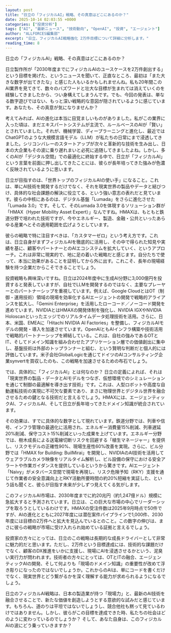 ```yaml
---
layout: post
title: "日立の「フィジカルAI」戦略、その真意はどこにあるのか？"
date: 2025-10-14 02:03:55 +0000
categories: ["投資分析"]
tags: ["AI", "最新ニュース", "技術動向", "OpenAI", "投資", "エージェント"]
author: "ALLFORCES編集部"
excerpt: "日立、フィジカルAI戦略強化 2万件目標について詳細に分析します。"
reading_time: 8
---
```


日立の「フィジカルAI」戦略、その真意はどこにあるのか？

日立製作所が「2030年度までにフィジカルAIのユースケースを2万件創出する」という目標を掲げた、というニュースを聞いて、正直なところ、最初は「また大きな数字が出てきたな」と感じた人もいるかもしれませんね。私も20年間このAI業界を見てきて、数々のバズワードと壮大な目標が生まれては消えていくのを経験してきましたから、つい身構えてしまうんです。でも、今回の発表は、単なる数字遊びではない、もっと深い戦略的な意図が隠されているように感じています。あなたも、その真意が気になりませんか？

考えてみれば、AIの進化は本当に目覚ましいものがありました。私がこの業界に入った頃は、まだエキスパートシステムが主流で、ルールベースのAIが「賢い」とされていました。それが、機械学習、ディープラーニングと進化し、最近ではChatGPTのような大規模言語モデル（LLM）が私たちの日常にまで浸透してきました。シリコンバレーのスタートアップが次々と革新的な技術を生み出し、日本の大企業もその波に乗り遅れまいと必死に追随してきましたよね。しかし、多くのAIが「デジタル空間」での最適化に終始する中で、日立が「フィジカルAI」という言葉を前面に押し出してきたことには、彼らが長年培ってきた強みが色濃く反映されているように思います。

日立が目指すのは、「世界トップのフィジカルAIの使い手」になること。これは、単にAI技術を開発するだけでなく、それを現実世界の製品やデータと結びつけ、具体的な社会課題の解決に役立てる、という強い意志の表れだと見ています。彼らの中核にあるのは、デジタル基盤「Lumada」をさらに進化させた「Lumada 3.0」です。そして、そのLumada 3.0を体現するソリューション群が「HMAX（Hyper Mobility Asset Expert）」なんですね。HMAXは、もともと鉄道分野で培われた技術ですが、今やエネルギー、製造、金融・公共といったあらゆる産業へとその適用範囲を広げようとしています。

彼らの戦略で特に注目すべきは、「カスタマーゼロ」という考え方です。これは、日立自身がまずフィジカルAIを徹底的に活用し、その中で得られた知見や実績を基に、顧客やパートナーとのAIエコシステムを拡大していく、というアプローチ。これは非常に現実的で、地に足の着いた戦略だと感じます。自分たちで使って、本当に効果があることを証明してから外に出す。これこそ、長年の現場経験を持つ企業だからこそできることでしょう。

投資戦略も興味深いですね。日立は2024年度中に生成AI分野に3,000億円を投資すると発表していますが、自社でLLMを開発するのではなく、主要なプレーヤーとのパートナーシップを重視しています。例えば、Google CloudとはOT（制御・運用技術）領域の現場を効率化するAIエージェントの開発で戦略的アライアンスを拡大し、「Gemini Enterprise」を活用したローコード／ノーコード開発を進めています。NVIDIAとはHMAXの開発体制を強化し、NVIDIA IGXやNVIDIA Holoscanといったエッジでのリアルタイムデータ処理技術を活用。さらに、日本、米国、EMEAに「Hitachi NVIDIA AI Factories」を整備し、フィジカルAIモデルの開発・導入を加速させています。OpenAIともAIインフラ構築や技術活用で戦略的パートナーシップを締結している。これは、自社の強みであるOTとIT、そしてドメイン知識を組み合わせたアプリケーション層での価値創出に集中し、基盤技術は外部のトップランナーと組む、という賢明な判断だと個人的には評価しています。米子会社GlobalLogicを通じてドイツのAIコンサルティング企業synvertを買収したのも、この戦略を加速させるための布石でしょう。

では、具体的に「フィジカルAI」とは何なのか？ 日立の定義によれば、それは「現実世界の製品・データとAIモデルをつなぎ、仮想環境でのシミュレーションを通じて制御の最適解を導き出す技術」です。これは、人型ロボットや高度な自動運転技術の実現に不可欠な要素であり、まさに物理世界とデジタル世界を融合させるための鍵となる技術だと言えるでしょう。HMAXには、エージェンティックAI、フィジカルAI、そして日立が長年培ってきたドメイン知識が統合されています。

その効果は、すでに具体的な数字として現れています。鉄道分野では、列車や信号、インフラ管理の最適化に活用され、エネルギー消費量15%削減、列車遅延20%削減、保守コスト15%削減といった成果を上げています。エネルギー分野では、樹木成長による送電線切断リスクを回避する「植生マネージャー」を提供し、リスクモデルの正確性90%、現場生産性60%改善を実現。さらに、ビル分野では「HMAX for Building: BuilMirai」を開発し、NVIDIAのAI技術を活用してウェアラブルカメラ映像をリアルタイム解析し、ビル設備の保守における安全アラートや作業ガイダンスを提供しているというから驚きです。AIエージェント「Naivy」がメタバース空間で現場を再現し、リスク危険予知（RKY）支援を通じて作業者の安全意識向上とRKY活動所要時間の約20%短縮を実証した、という話も聞くと、彼らが目指す未来が少しずつ見えてくる気がします。

このフィジカルAI市場は、2030年度までに約20兆円（約1,247億ドル）規模に急拡大すると予測されています。日立は、この巨大な市場の中心でリーダーシップを取ろうとしているわけです。HMAXの受注件数は2025年9月時点で50件ですが、AIの進化とともに2027年度には潜在案件パイプラインで1,000件、2030年度には目標の2万件へと拡大を見込んでいるとのこと。この数字の伸びは、まさに彼らの戦略が市場に受け入れられ始めている証拠と言えるでしょう。

投資家の方々にとっては、日立のこの戦略は長期的な成長ドライバーとして非常に魅力的だと思います。ただし、2万件という目標達成には、技術的な課題だけでなく、顧客のDX推進をいかに支援し、現場にAIを浸透させるかという、泥臭い実行力が問われます。技術者の方々にとっては、OTとITの融合、エージェンティックAIの開発、そして何よりも「現場のドメイン知識」の重要性が改めて浮き彫りになったのではないでしょうか。これからのAIは、単にコードを書くだけでなく、現実世界とどう繋がるかを深く理解する能力が求められるようになるでしょう。

日立のフィジカルAI戦略は、日本の製造業が持つ「現場力」と、最新のAI技術を融合させることで、新たな価値を創造しようとする意欲的な試みだと感じています。もちろん、道のりは平坦ではないでしょうし、競合他社も黙って見ているわけではありません。しかし、彼らがこの目標を達成できた時、私たちの社会はどのように変わっているのでしょうか？ そして、あなた自身は、このフィジカルAIの波にどう乗っていきますか？

